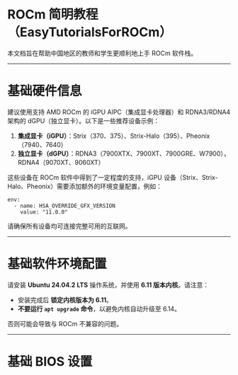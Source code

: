 
 # ROCm 简明教程（EasyTutorialsForROCm）

本文档旨在帮助中国地区的教师和学生更顺利地上手 ROCm 软件栈。

---

# 基础硬件信息

建议使用支持 AMD ROCm 的 iGPU AIPC（集成显卡处理器）和 RDNA3/RDNA4 架构的 dGPU（独立显卡）。以下是一些推荐设备示例：

1. **集成显卡（iGPU）**：Strix（370、375）、Strix-Halo（395）、Pheonix（7940、7640）
2. **独立显卡（dGPU）**：RDNA3（7900XTX、7900XT、7900GRE、W7900），RDNA4（9070XT、9060XT）

这些设备在 ROCm 软件中得到了一定程度的支持，iGPU 设备（Strix、Strix-Halo、Pheonix）需要添加额外的环境变量配置，例如：

```
env: 
  - name: HSA_OVERRIDE_GFX_VERSION
    value: "11.0.0"
```

请确保所有设备均可连接完整可用的互联网。

---

# 基础软件环境配置

请安装 **Ubuntu 24.04.2 LTS** 操作系统，并使用 **6.11 版本内核**。请注意：

* 安装完成后 **锁定内核版本为 6.11**。
* **不要运行 `apt upgrade` 命令**，以避免内核自动升级至 6.14。

否则可能会导致与 ROCm 不兼容的问题。

---

# 基础 BIOS 设置


